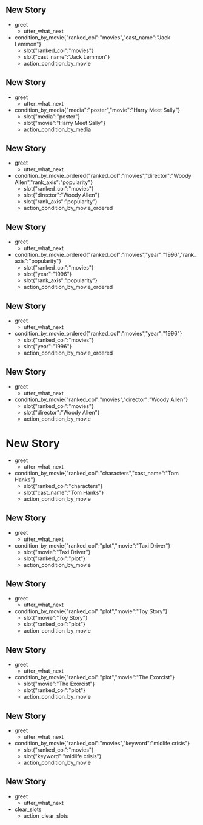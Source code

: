 
## New Story
* greet
    - utter_what_next
* condition_by_movie{"ranked_col":"movies","cast_name":"Jack Lemmon"}
    - slot{"ranked_col":"movies"}
    - slot{"cast_name":"Jack Lemmon"}
    - action_condition_by_movie


## New Story
* greet
    - utter_what_next
* condition_by_media{"media":"poster","movie":"Harry Meet Sally"}
    - slot{"media":"poster"}
    - slot{"movie":"Harry Meet Sally"}
    - action_condition_by_media



## New Story
* greet
    - utter_what_next
* condition_by_movie_ordered{"ranked_col":"movies","director":"Woody Allen","rank_axis":"popularity"}
    - slot{"ranked_col":"movies"}
    - slot{"director":"Woody Allen"}
	- slot{"rank_axis":"popularity"}
    - action_condition_by_movie_ordered

## New Story
* greet
    - utter_what_next
* condition_by_movie_ordered{"ranked_col":"movies","year":"1996","rank_axis":"popularity"}
    - slot{"ranked_col":"movies"}
    - slot{"year":"1996"}
	- slot{"rank_axis":"popularity"}
    - action_condition_by_movie_ordered

## New Story
* greet
    - utter_what_next
* condition_by_movie_ordered{"ranked_col":"movies","year":"1996"}
    - slot{"ranked_col":"movies"}
    - slot{"year":"1996"}
    - action_condition_by_movie_ordered


## New Story
* greet
    - utter_what_next
* condition_by_movie{"ranked_col":"movies","director":"Woody Allen"}
    - slot{"ranked_col":"movies"}
    - slot{"director":"Woody Allen"}
    - action_condition_by_movie

# New Story
* greet
    - utter_what_next
* condition_by_movie{"ranked_col":"characters","cast_name":"Tom Hanks"}
    - slot{"ranked_col":"characters"}
    - slot{"cast_name":"Tom Hanks"}
    - action_condition_by_movie


## New Story

* greet
    - utter_what_next
* condition_by_movie{"ranked_col":"plot","movie":"Taxi Driver"}
    - slot{"movie":"Taxi Driver"}
    - slot{"ranked_col":"plot"}
    - action_condition_by_movie

## New Story

* greet
    - utter_what_next
* condition_by_movie{"ranked_col":"plot","movie":"Toy Story"}
    - slot{"movie":"Toy Story"}
    - slot{"ranked_col":"plot"}
    - action_condition_by_movie

## New Story

* greet
    - utter_what_next
* condition_by_movie{"ranked_col":"plot","movie":"The Exorcist"}
    - slot{"movie":"The Exorcist"}
    - slot{"ranked_col":"plot"}
    - action_condition_by_movie

## New Story

* greet
    - utter_what_next
* condition_by_movie{"ranked_col":"movies","keyword":"midlife crisis"}
    - slot{"ranked_col":"movies"}
    - slot{"keyword":"midlife crisis"}
    - action_condition_by_movie
	
	
## New Story

* greet
    - utter_what_next
* clear_slots
    - action_clear_slots	
